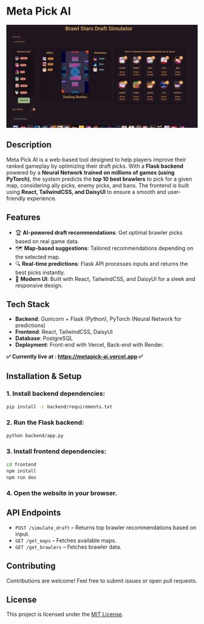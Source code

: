 # Meta Pick AI
![alt text](assets/image.png)
## Description
Meta Pick AI is a web-based tool designed to help players improve their ranked gameplay by optimizing their draft picks. With a **Flask backend** powered by a **Neural Network trained on millions of games (using PyTorch)**, the system predicts the **top 10 best brawlers** to pick for a given map, considering ally picks, enemy picks, and bans. The frontend is built using **React, TailwindCSS, and DaisyUI** to ensure a smooth and user-friendly experience.

## Features
- 🏆 **AI-powered draft recommendations**: Get optimal brawler picks based on real game data.  
- 🗺️ **Map-based suggestions**: Tailored recommendations depending on the selected map.  
- 🔍 **Real-time predictions**: Flask API processes inputs and returns the best picks instantly.  
- 🎨 **Modern UI**: Built with React, TailwindCSS, and DaisyUI for a sleek and responsive design.  

## Tech Stack
- **Backend**: Gunicorn + Flask (Python), PyTorch (Neural Network for predictions)  
- **Frontend**: React, TailwindCSS, DaisyUI  
- **Database**: PostgreSQL  
- **Deployment**: Front-end with Vercel, Back-end with Render.


**✅ Currently live at : https://metapick-ai.vercel.app ✅**

## Installation & Setup

### 1. Install backend dependencies:
```bash
pip install -r backend/requirements.txt
```

### 2. Run the Flask backend:
```bash
python backend/app.py
```

### 3. Install frontend dependencies:
```bash
cd frontend
npm install
npm run dev
```

### 4. Open the website in your browser.

## API Endpoints
- `POST /simulate_draft` – Returns top brawler recommendations based on input.  
- `GET /get_maps` – Fetches available maps.  
- `GET /get_brawlers` – Fetches brawler data.  

## Contributing
Contributions are welcome! Feel free to submit issues or open pull requests.

## License
This project is licensed under the [MIT License](LICENSE).
